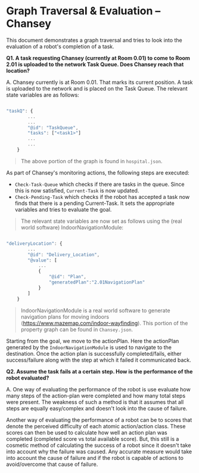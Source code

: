 # Graph Traversal & Evaluation – Chansey

This document demonstrates a graph traversal and tries to look into the evaluation of a robot's completion of a task.

**Q1. A task requesting Chansey (currently at Room 0.01) to come to Room 2.01 is uploaded to the network Task Queue. Does Chansey reach that location?**

A. Chansey currently is at Room 0.01. That marks its current position. A task is uploaded to the network and is placed on the Task Queue. The relevant state variables are as follows:

```Javascript

"taskQ": {
        ...
        ...
        "@id": "TaskQueue",
        "tasks": ["<task1>"]
        ...
        ...
    }
```

> The above portion of the graph is found in `hospital.json`.

As part of Chansey's monitoring actions, the following steps are executed:

  * `Check-Task-Queue` which checks if there are tasks in the queue. Since this is now satisfied, `Current-Task` is now updated.
  * `Check-Pending-Task` which checks if the robot has accepted a task now finds that there is a pending Current-Task. It sets the appropriate variables and tries to evaluate the goal.

> The relevant state variables are now set as follows using the (real world software) IndoorNavigationModule:

```Javascript

"deliveryLocation": {
        ...
        "@id": "Delivery_Location",
        "@value": [
            ...
            {
                "@id": "Plan",
                "generatedPlan":"2.01NavigationPlan"
            }
        ]
    }
```
> IndoorNavigationModule is a real world software to generate navigation plans for moving indoors (https://www.mazemap.com/indoor-wayfinding).
> This portion of the property graph can be found in `Chansey.json`.

Starting from the goal, we move to the actionPlan. Here the actionPlan generated by the `IndoorNavigationModule` is used to navigate to the destination. Once the action plan is successfully completed/fails, either success/failure along with the step at which it failed it communicated back.

**Q2. Assume the task fails at a certain step. How is the performance of the robot evaluated?**

A. One way of evaluating the performance of the robot is use evaluate how many steps of the action-plan were completed and how many total steps were present. The weakness of such a method is that it assumes that all steps are equally easy/complex and doesn't look into the cause of failure.

Another way of evaluating the performance of a robot can be to scores that denote the perceived difficulty of each atomic action/action class. These scores can then be used to calculate how well an action plan was completed (completed score vs total available score). But, this still is a cosmetic method of calculating the success of a robot since it doesn't take into account why the failure was caused. Any accurate measure would take into account the cause of failure and if the robot is capable of actions to avoid/overcome that cause of failure.